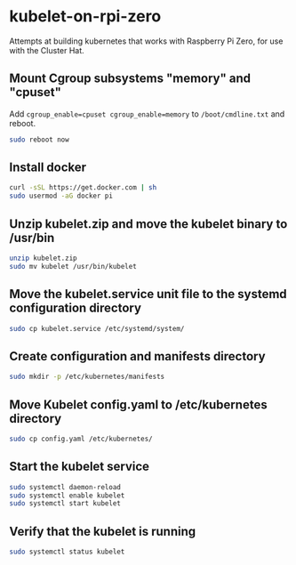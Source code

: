 # kubelet-on-rpi-zero

Attempts at building kubernetes that works with Raspberry Pi Zero, for use with the Cluster Hat.

## Mount Cgroup subsystems "memory" and "cpuset"

Add `cgroup_enable=cpuset cgroup_enable=memory` to `/boot/cmdline.txt` and reboot.

```bash
sudo reboot now
```

## Install docker

```bash
curl -sSL https://get.docker.com | sh
sudo usermod -aG docker pi
```

## Unzip kubelet.zip and move the kubelet binary to /usr/bin

```bash
unzip kubelet.zip
sudo mv kubelet /usr/bin/kubelet
```

## Move the kubelet.service unit file to the systemd configuration directory

```bash
sudo cp kubelet.service /etc/systemd/system/
```

## Create configuration and manifests directory

```bash
sudo mkdir -p /etc/kubernetes/manifests
```

## Move Kubelet config.yaml to /etc/kubernetes directory

```bash
sudo cp config.yaml /etc/kubernetes/
```

## Start the kubelet service

```bash
sudo systemctl daemon-reload
sudo systemctl enable kubelet
sudo systemctl start kubelet
```

## Verify that the kubelet is running

```bash
sudo systemctl status kubelet
```
